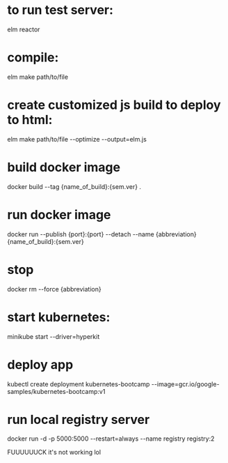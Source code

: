 # to run test server: 
elm reactor

# compile:
elm make path/to/file

# create customized js build to deploy to html:
elm make path/to/file --optimize --output=elm.js

# build docker image
docker build --tag {name_of_build}:{sem.ver} .

# run docker image
docker run --publish {port}:{port} --detach --name {abbreviation} {name_of_build}:{sem.ver}

# stop
docker rm --force {abbreviation}

# start kubernetes:
minikube start --driver=hyperkit

# deploy app
kubectl create deployment kubernetes-bootcamp --image=gcr.io/google-samples/kubernetes-bootcamp:v1

# run local registry server
docker run -d -p 5000:5000 --restart=always --name registry registry:2

FUUUUUUCK it's not working lol